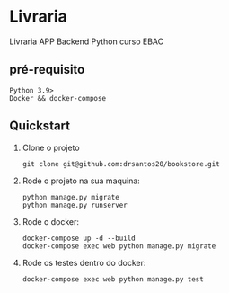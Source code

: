 # Livraria

Livraria APP  Backend Python curso EBAC

## pré-requisito

```
Python 3.9>
Docker && docker-compose

```

## Quickstart

1. Clone o projeto

   ```shell
   git clone git@github.com:drsantos20/bookstore.git
   ```

2. Rode o projeto na sua maquina:

   ```shell
   python manage.py migrate
   python manage.py runserver
   ```
   
3. Rode o docker:

   ```shell
   docker-compose up -d --build 
   docker-compose exec web python manage.py migrate
   ```

4. Rode os testes dentro do docker:

   ```shell
   docker-compose exec web python manage.py test
   ```



